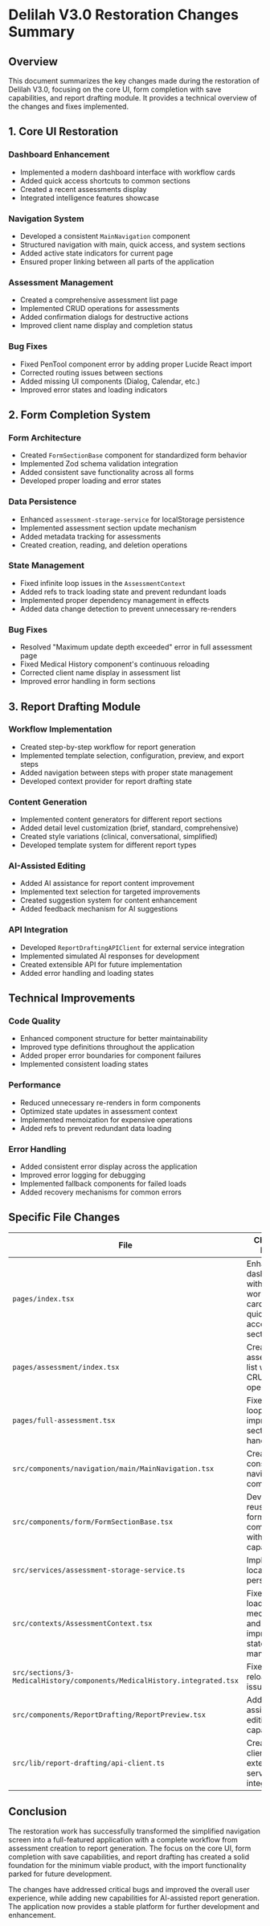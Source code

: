 # Delilah V3.0 Restoration Changes Summary

## Overview

This document summarizes the key changes made during the restoration of Delilah V3.0, focusing on the core UI, form completion with save capabilities, and report drafting module. It provides a technical overview of the changes and fixes implemented.

## 1. Core UI Restoration

### Dashboard Enhancement
- Implemented a modern dashboard interface with workflow cards
- Added quick access shortcuts to common sections
- Created a recent assessments display
- Integrated intelligence features showcase

### Navigation System
- Developed a consistent `MainNavigation` component
- Structured navigation with main, quick access, and system sections
- Added active state indicators for current page
- Ensured proper linking between all parts of the application

### Assessment Management
- Created a comprehensive assessment list page
- Implemented CRUD operations for assessments
- Added confirmation dialogs for destructive actions
- Improved client name display and completion status

### Bug Fixes
- Fixed PenTool component error by adding proper Lucide React import
- Corrected routing issues between sections
- Added missing UI components (Dialog, Calendar, etc.)
- Improved error states and loading indicators

## 2. Form Completion System

### Form Architecture
- Created `FormSectionBase` component for standardized form behavior
- Implemented Zod schema validation integration
- Added consistent save functionality across all forms
- Developed proper loading and error states

### Data Persistence
- Enhanced `assessment-storage-service` for localStorage persistence
- Implemented assessment section update mechanism
- Added metadata tracking for assessments
- Created creation, reading, and deletion operations

### State Management
- Fixed infinite loop issues in the `AssessmentContext`
- Added refs to track loading state and prevent redundant loads
- Implemented proper dependency management in effects
- Added data change detection to prevent unnecessary re-renders

### Bug Fixes
- Resolved "Maximum update depth exceeded" error in full assessment page
- Fixed Medical History component's continuous reloading
- Corrected client name display in assessment list
- Improved error handling in form sections

## 3. Report Drafting Module

### Workflow Implementation
- Created step-by-step workflow for report generation
- Implemented template selection, configuration, preview, and export steps
- Added navigation between steps with proper state management
- Developed context provider for report drafting state

### Content Generation
- Implemented content generators for different report sections
- Added detail level customization (brief, standard, comprehensive)
- Created style variations (clinical, conversational, simplified)
- Developed template system for different report types

### AI-Assisted Editing
- Added AI assistance for report content improvement
- Implemented text selection for targeted improvements
- Created suggestion system for content enhancement
- Added feedback mechanism for AI suggestions

### API Integration
- Developed `ReportDraftingAPIClient` for external service integration
- Implemented simulated AI responses for development
- Created extensible API for future implementation
- Added error handling and loading states

## Technical Improvements

### Code Quality
- Enhanced component structure for better maintainability
- Improved type definitions throughout the application
- Added proper error boundaries for component failures
- Implemented consistent loading states

### Performance
- Reduced unnecessary re-renders in form components
- Optimized state updates in assessment context
- Implemented memoization for expensive operations
- Added refs to prevent redundant data loading

### Error Handling
- Added consistent error display across the application
- Improved error logging for debugging
- Implemented fallback components for failed loads
- Added recovery mechanisms for common errors

## Specific File Changes

| File | Changes Made |
|------|--------------|
| `pages/index.tsx` | Enhanced dashboard with workflow cards and quick access sections |
| `pages/assessment/index.tsx` | Created assessment list with CRUD operations |
| `pages/full-assessment.tsx` | Fixed infinite loop and improved section handling |
| `src/components/navigation/main/MainNavigation.tsx` | Created consistent navigation component |
| `src/components/form/FormSectionBase.tsx` | Developed reusable form component with save capabilities |
| `src/services/assessment-storage-service.ts` | Implemented localStorage persistence |
| `src/contexts/AssessmentContext.tsx` | Fixed loading mechanism and improved state management |
| `src/sections/3-MedicalHistory/components/MedicalHistory.integrated.tsx` | Fixed infinite reloading issue |
| `src/components/ReportDrafting/ReportPreview.tsx` | Added AI-assisted editing capabilities |
| `src/lib/report-drafting/api-client.ts` | Created API client for external service integration |

## Conclusion

The restoration work has successfully transformed the simplified navigation screen into a full-featured application with a complete workflow from assessment creation to report generation. The focus on the core UI, form completion with save capabilities, and report drafting has created a solid foundation for the minimum viable product, with the import functionality parked for future development.

The changes have addressed critical bugs and improved the overall user experience, while adding new capabilities for AI-assisted report generation. The application now provides a stable platform for further development and enhancement.

